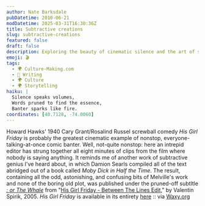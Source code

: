 ```yaml
---
author: Nate Barksdale
pubDatetime: 2010-06-21
modDatetime: 2025-03-31T16:30:36Z
title: Subtractive creations
slug: subtractive-creations
featured: false
draft: false
description: Exploring the beauty of cinematic silence and the art of subtraction in storytelling.
emoji: 🎬
tags:
  - 🌍 Culture-Making.com
  - 📝 Writing
  - 🌍 Culture
  - 🌍 Storytelling
haiku: |
  Silence speaks volumes,  
  Words pruned to find the essence,  
  Banter sparks like fire.
coordinates: [40.7128, -74.0060]
---
```


Howard Hawks' 1940 Cary Grant/Rosalind Russel screwball comedy _His Girl Friday_ is probably the greatest cinematic example of nonstop, everyone-talking-at-once comic banter. Well, not-quite nonstop: here an intrepid editor has strung together all eight minutes of clips from the film where nobody is saying anything. It reminds me of another work of subtractive genius I've heard about, in which Damion Searls compiled all of the text abridged out of a book called _Moby Dick in Half the Time_. The result, containing all the odd, astonishing, and confusing bits of Melville's work and none of the boring old plot, was published under the pruned-off subtltle [_; or The Whale_](http://web.archive.org/web/20210919042811/http://www.dalkeyarchive.com/book/?GCOI=15647100036970)
from "[His Girl Friday - Between The Lines Edit](http://www.youtube.com/watch?v=HY33tYVDvfk)," by Valentin Spirik, 2005. _His Girl Friday_ is available in its entirety [here](http://www.archive.org/details/his_girl_friday) :: via [Waxy.org](http://waxy.org/2008/04/fanboy_supercuts_obsessive_video_montages/)
